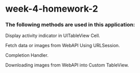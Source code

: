# week-4-homework-2

### The following methods are used in this application: 
Display activity indicator in UITableView Cell.

Fetch data or images from WebAPI Using URLSession.

Completion Handler.

Downloading images from WebAPI into Custom TableView.
